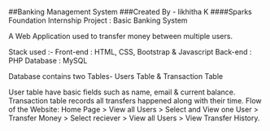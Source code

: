 ##Banking Management System
###Created By - likhitha K
####Sparks Foundation Internship Project : Basic Banking System

A Web Application used to transfer money between multiple users.

Stack used :- Front-end : HTML, CSS, Bootstrap & Javascript Back-end : PHP Database : MySQL

Database contains two Tables- Users Table & Transaction Table

User table have basic fields such as name, email & current balance.
Transaction table records all transfers happened along with their time.
Flow of the Website: Home Page > View all Users > Select and View one User > Transfer Money > Select reciever > View all Users > View Transfer History.

